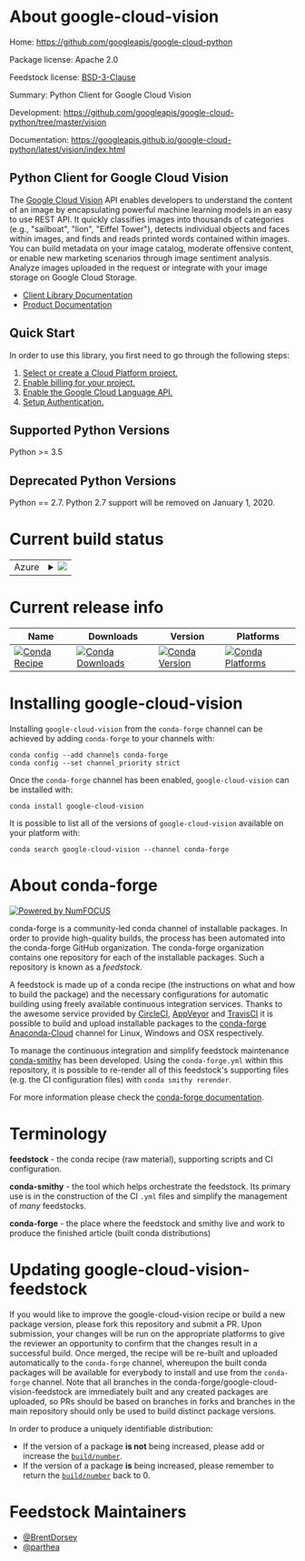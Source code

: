 About google-cloud-vision
=========================

Home: https://github.com/googleapis/google-cloud-python

Package license: Apache 2.0

Feedstock license: [BSD-3-Clause](https://github.com/conda-forge/google-cloud-vision-feedstock/blob/master/LICENSE.txt)

Summary: Python Client for Google Cloud Vision

Development: https://github.com/googleapis/google-cloud-python/tree/master/vision

Documentation: https://googleapis.github.io/google-cloud-python/latest/vision/index.html

Python Client for Google Cloud Vision
-------------------------

The [Google Cloud Vision](https://cloud.google.com/vision/) API enables developers to
understand the content of an image by encapsulating powerful machine
learning models in an easy to use REST API. It quickly classifies images
into thousands of categories (e.g., "sailboat", "lion", "Eiffel Tower"),
detects individual objects and faces within images, and finds and reads
printed words contained within images. You can build metadata on your
image catalog, moderate offensive content, or enable new marketing
scenarios through image sentiment analysis. Analyze images uploaded
in the request or integrate with your image storage on Google Cloud
Storage.

- [Client Library Documentation](https://googleapis.github.io/google-cloud-python/latest/vision/)
- [Product Documentation](https://cloud.google.com/vision/reference/rest/)

Quick Start
-----------

In order to use this library, you first need to go through the following steps:

1. [Select or create a Cloud Platform project.](https://console.cloud.google.com/project)
2. [Enable billing for your project.](https://cloud.google.com/billing/docs/how-to/modify-project#enable_billing_for_a_project)
3. [Enable the Google Cloud Language API.](https://cloud.google.com/natural-language)
4. [Setup Authentication.](https://googleapis.github.io/google-cloud-python/latest/core/auth.html)

Supported Python Versions
-----------
Python >= 3.5

Deprecated Python Versions
-----------
Python == 2.7. Python 2.7 support will be removed on January 1, 2020.


Current build status
====================


<table>
    
  <tr>
    <td>Azure</td>
    <td>
      <details>
        <summary>
          <a href="https://dev.azure.com/conda-forge/feedstock-builds/_build/latest?definitionId=6613&branchName=master">
            <img src="https://dev.azure.com/conda-forge/feedstock-builds/_apis/build/status/google-cloud-vision-feedstock?branchName=master">
          </a>
        </summary>
        <table>
          <thead><tr><th>Variant</th><th>Status</th></tr></thead>
          <tbody><tr>
              <td>linux_64_python3.6.____cpython</td>
              <td>
                <a href="https://dev.azure.com/conda-forge/feedstock-builds/_build/latest?definitionId=6613&branchName=master">
                  <img src="https://dev.azure.com/conda-forge/feedstock-builds/_apis/build/status/google-cloud-vision-feedstock?branchName=master&jobName=linux&configuration=linux_64_python3.6.____cpython" alt="variant">
                </a>
              </td>
            </tr><tr>
              <td>linux_64_python3.7.____cpython</td>
              <td>
                <a href="https://dev.azure.com/conda-forge/feedstock-builds/_build/latest?definitionId=6613&branchName=master">
                  <img src="https://dev.azure.com/conda-forge/feedstock-builds/_apis/build/status/google-cloud-vision-feedstock?branchName=master&jobName=linux&configuration=linux_64_python3.7.____cpython" alt="variant">
                </a>
              </td>
            </tr><tr>
              <td>linux_64_python3.8.____cpython</td>
              <td>
                <a href="https://dev.azure.com/conda-forge/feedstock-builds/_build/latest?definitionId=6613&branchName=master">
                  <img src="https://dev.azure.com/conda-forge/feedstock-builds/_apis/build/status/google-cloud-vision-feedstock?branchName=master&jobName=linux&configuration=linux_64_python3.8.____cpython" alt="variant">
                </a>
              </td>
            </tr><tr>
              <td>linux_64_python3.9.____cpython</td>
              <td>
                <a href="https://dev.azure.com/conda-forge/feedstock-builds/_build/latest?definitionId=6613&branchName=master">
                  <img src="https://dev.azure.com/conda-forge/feedstock-builds/_apis/build/status/google-cloud-vision-feedstock?branchName=master&jobName=linux&configuration=linux_64_python3.9.____cpython" alt="variant">
                </a>
              </td>
            </tr><tr>
              <td>osx_64_python3.6.____cpython</td>
              <td>
                <a href="https://dev.azure.com/conda-forge/feedstock-builds/_build/latest?definitionId=6613&branchName=master">
                  <img src="https://dev.azure.com/conda-forge/feedstock-builds/_apis/build/status/google-cloud-vision-feedstock?branchName=master&jobName=osx&configuration=osx_64_python3.6.____cpython" alt="variant">
                </a>
              </td>
            </tr><tr>
              <td>osx_64_python3.7.____cpython</td>
              <td>
                <a href="https://dev.azure.com/conda-forge/feedstock-builds/_build/latest?definitionId=6613&branchName=master">
                  <img src="https://dev.azure.com/conda-forge/feedstock-builds/_apis/build/status/google-cloud-vision-feedstock?branchName=master&jobName=osx&configuration=osx_64_python3.7.____cpython" alt="variant">
                </a>
              </td>
            </tr><tr>
              <td>osx_64_python3.8.____cpython</td>
              <td>
                <a href="https://dev.azure.com/conda-forge/feedstock-builds/_build/latest?definitionId=6613&branchName=master">
                  <img src="https://dev.azure.com/conda-forge/feedstock-builds/_apis/build/status/google-cloud-vision-feedstock?branchName=master&jobName=osx&configuration=osx_64_python3.8.____cpython" alt="variant">
                </a>
              </td>
            </tr><tr>
              <td>osx_64_python3.9.____cpython</td>
              <td>
                <a href="https://dev.azure.com/conda-forge/feedstock-builds/_build/latest?definitionId=6613&branchName=master">
                  <img src="https://dev.azure.com/conda-forge/feedstock-builds/_apis/build/status/google-cloud-vision-feedstock?branchName=master&jobName=osx&configuration=osx_64_python3.9.____cpython" alt="variant">
                </a>
              </td>
            </tr><tr>
              <td>win_64_python3.6.____cpython</td>
              <td>
                <a href="https://dev.azure.com/conda-forge/feedstock-builds/_build/latest?definitionId=6613&branchName=master">
                  <img src="https://dev.azure.com/conda-forge/feedstock-builds/_apis/build/status/google-cloud-vision-feedstock?branchName=master&jobName=win&configuration=win_64_python3.6.____cpython" alt="variant">
                </a>
              </td>
            </tr><tr>
              <td>win_64_python3.7.____cpython</td>
              <td>
                <a href="https://dev.azure.com/conda-forge/feedstock-builds/_build/latest?definitionId=6613&branchName=master">
                  <img src="https://dev.azure.com/conda-forge/feedstock-builds/_apis/build/status/google-cloud-vision-feedstock?branchName=master&jobName=win&configuration=win_64_python3.7.____cpython" alt="variant">
                </a>
              </td>
            </tr><tr>
              <td>win_64_python3.8.____cpython</td>
              <td>
                <a href="https://dev.azure.com/conda-forge/feedstock-builds/_build/latest?definitionId=6613&branchName=master">
                  <img src="https://dev.azure.com/conda-forge/feedstock-builds/_apis/build/status/google-cloud-vision-feedstock?branchName=master&jobName=win&configuration=win_64_python3.8.____cpython" alt="variant">
                </a>
              </td>
            </tr><tr>
              <td>win_64_python3.9.____cpython</td>
              <td>
                <a href="https://dev.azure.com/conda-forge/feedstock-builds/_build/latest?definitionId=6613&branchName=master">
                  <img src="https://dev.azure.com/conda-forge/feedstock-builds/_apis/build/status/google-cloud-vision-feedstock?branchName=master&jobName=win&configuration=win_64_python3.9.____cpython" alt="variant">
                </a>
              </td>
            </tr>
          </tbody>
        </table>
      </details>
    </td>
  </tr>
</table>

Current release info
====================

| Name | Downloads | Version | Platforms |
| --- | --- | --- | --- |
| [![Conda Recipe](https://img.shields.io/badge/recipe-google--cloud--vision-green.svg)](https://anaconda.org/conda-forge/google-cloud-vision) | [![Conda Downloads](https://img.shields.io/conda/dn/conda-forge/google-cloud-vision.svg)](https://anaconda.org/conda-forge/google-cloud-vision) | [![Conda Version](https://img.shields.io/conda/vn/conda-forge/google-cloud-vision.svg)](https://anaconda.org/conda-forge/google-cloud-vision) | [![Conda Platforms](https://img.shields.io/conda/pn/conda-forge/google-cloud-vision.svg)](https://anaconda.org/conda-forge/google-cloud-vision) |

Installing google-cloud-vision
==============================

Installing `google-cloud-vision` from the `conda-forge` channel can be achieved by adding `conda-forge` to your channels with:

```
conda config --add channels conda-forge
conda config --set channel_priority strict
```

Once the `conda-forge` channel has been enabled, `google-cloud-vision` can be installed with:

```
conda install google-cloud-vision
```

It is possible to list all of the versions of `google-cloud-vision` available on your platform with:

```
conda search google-cloud-vision --channel conda-forge
```


About conda-forge
=================

[![Powered by NumFOCUS](https://img.shields.io/badge/powered%20by-NumFOCUS-orange.svg?style=flat&colorA=E1523D&colorB=007D8A)](http://numfocus.org)

conda-forge is a community-led conda channel of installable packages.
In order to provide high-quality builds, the process has been automated into the
conda-forge GitHub organization. The conda-forge organization contains one repository
for each of the installable packages. Such a repository is known as a *feedstock*.

A feedstock is made up of a conda recipe (the instructions on what and how to build
the package) and the necessary configurations for automatic building using freely
available continuous integration services. Thanks to the awesome service provided by
[CircleCI](https://circleci.com/), [AppVeyor](https://www.appveyor.com/)
and [TravisCI](https://travis-ci.com/) it is possible to build and upload installable
packages to the [conda-forge](https://anaconda.org/conda-forge)
[Anaconda-Cloud](https://anaconda.org/) channel for Linux, Windows and OSX respectively.

To manage the continuous integration and simplify feedstock maintenance
[conda-smithy](https://github.com/conda-forge/conda-smithy) has been developed.
Using the ``conda-forge.yml`` within this repository, it is possible to re-render all of
this feedstock's supporting files (e.g. the CI configuration files) with ``conda smithy rerender``.

For more information please check the [conda-forge documentation](https://conda-forge.org/docs/).

Terminology
===========

**feedstock** - the conda recipe (raw material), supporting scripts and CI configuration.

**conda-smithy** - the tool which helps orchestrate the feedstock.
                   Its primary use is in the construction of the CI ``.yml`` files
                   and simplify the management of *many* feedstocks.

**conda-forge** - the place where the feedstock and smithy live and work to
                  produce the finished article (built conda distributions)


Updating google-cloud-vision-feedstock
======================================

If you would like to improve the google-cloud-vision recipe or build a new
package version, please fork this repository and submit a PR. Upon submission,
your changes will be run on the appropriate platforms to give the reviewer an
opportunity to confirm that the changes result in a successful build. Once
merged, the recipe will be re-built and uploaded automatically to the
`conda-forge` channel, whereupon the built conda packages will be available for
everybody to install and use from the `conda-forge` channel.
Note that all branches in the conda-forge/google-cloud-vision-feedstock are
immediately built and any created packages are uploaded, so PRs should be based
on branches in forks and branches in the main repository should only be used to
build distinct package versions.

In order to produce a uniquely identifiable distribution:
 * If the version of a package **is not** being increased, please add or increase
   the [``build/number``](https://docs.conda.io/projects/conda-build/en/latest/resources/define-metadata.html#build-number-and-string).
 * If the version of a package **is** being increased, please remember to return
   the [``build/number``](https://docs.conda.io/projects/conda-build/en/latest/resources/define-metadata.html#build-number-and-string)
   back to 0.

Feedstock Maintainers
=====================

* [@BrentDorsey](https://github.com/BrentDorsey/)
* [@parthea](https://github.com/parthea/)

